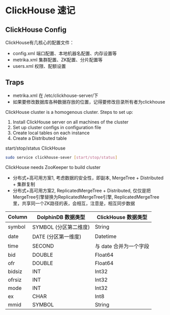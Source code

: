# ClickHouse 速记

## ClickHouse Config

ClickHouse有几核心的配置文件：

- config.xml 端口配置、本地机器名配置、内存设置等
- metrika.xml 集群配置、ZK配置、分片配置等
- users.xml 权限、配额设置

## Traps

- metrika.xml 在 /etc/clickhouse-server/下
- 如果要修改数据库各种数据存放的位置，记得要修改目录所有者为clickhouse

ClickHouse cluster is a homogenous cluster. Steps to set up:

1. Install ClickHouse server on all machines of the cluster
2. Set up cluster configs in configuration file
3. Create local tables on each instance
4. Create a Distributed table

start/stop/status ClickHouse

```sh
sudo service clickhouse-sever [start/stop/status]
```

ClickHouse needs ZooKeeper to build cluster

- 分布式+高可用方案1, 考虑数据的安全性，即副本, MergeTree + Distributed + 集群复制
- 分布式+高可用方案2, ReplicatedMergeTree + Distributed, 仅仅是把MergeTree引擎替换为ReplicatedMergeTree引擎, ReplicatedMergeTree里，共享同一个ZK路径的表，会相互，注意是，相互同步数据

| Column | DolphinDB 数据类型    | ClickHouse 数据类型    |
| ------ | --------------------- | ---------------------- |
| symbol | SYMBOL (分区第二维度) | String                 |
| date   | DATE (分区第一维度)   | Datetime               |
| time   | SECOND                | 与 date 合并为一个字段 |
| bid    | DOUBLE                | Float64                |
| ofr    | DOUBLE                | Float64                |
| bidsiz | INT                   | Int32                  |
| ofrsiz | INT                   | Int32                  |
| mode   | INT                   | Int32                  |
| ex     | CHAR                  | Int8                   |
| mmid   | SYMBOL                | String                 |
